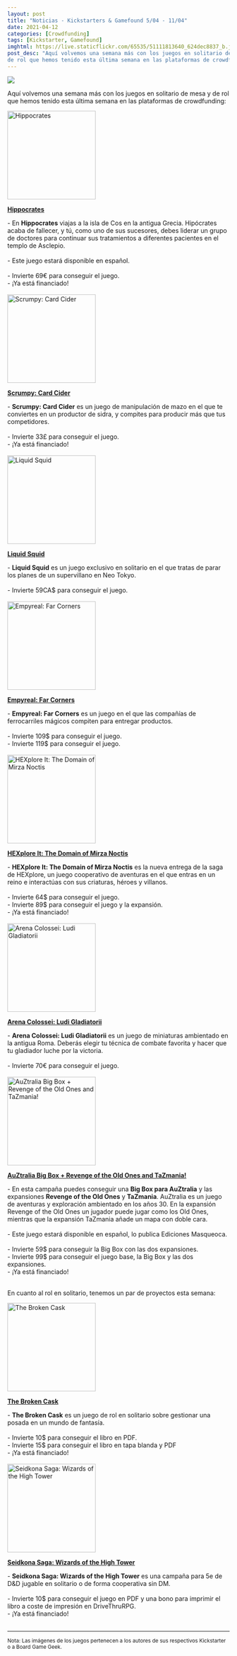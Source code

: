 ```yaml
---
layout: post
title: "Noticias - Kickstarters & Gamefound 5/04 - 11/04"
date: 2021-04-12
categories: [Crowdfunding]
tags: [Kickstarter, Gamefound]
imghtml: https://live.staticflickr.com/65535/51111813640_624dec8837_b.jpg
post_desc: "Aquí volvemos una semana más con los juegos en solitario de mesa y
de rol que hemos tenido esta última semana en las plataformas de crowdfunding"
---
```


![](https://live.staticflickr.com/65535/51111813640_624dec8837_b.jpg)

Aquí volvemos una semana más con los juegos en solitario de mesa y de rol que
hemos tenido esta última semana en las plataformas de crowdfunding:

<div class="row">
    <div class="col-md-3">
        <img width="200" height="200"
            src="https://cf.geekdo-images.com/q9o0GqIslWhlr6qpHEgRRg__imagepage/img/VZaJa6fZL-LgMk_jDyEyvCiYYPY=/fit-in/900x600/filters:no_upscale():strip_icc()/pic5897247.png"
            class="img-thumbnail" alt="Hippocrates">
    </div>
    <div class="col-md-9">
        <p>
            <a target="_blank" 
                href="https://www.kickstarter.com/projects/gamebrewer/hippocrates?ref=mazmorreoensolitario">
            <strong>Hippocrates</strong>
            </a>
        </p>
        - En <strong>Hippocrates</strong> viajas a la isla de Cos en la antigua
          Grecia. Hipócrates acaba de fallecer, y tú, como uno de sus
          sucesores, debes liderar un grupo de doctores para continuar sus
          tratamientos a diferentes pacientes en el templo de Asclepio. 
        <br>
        <br>
	        - Este juego estará disponible en español.
            <br>
            <br>
         - Invierte 69€ para conseguir el juego.<br>
         - ¡Ya está financiado!
    </div>
</div>
<br>

<div class="row">
    <div class="col-md-3">
        <img width="200" height="200"
            src="https://cf.geekdo-images.com/dFvkHD3qMyx8JQLM-1U9JA__imagepage/img/wTu1PejPJw--u-JckMq0eYr9pWQ=/fit-in/900x600/filters:no_upscale():strip_icc()/pic5997361.png"
            class="img-thumbnail" alt="Scrumpy: Card Cider">
    </div>
    <div class="col-md-9">
        <p>
            <a target="_blank" 
                href="https://www.kickstarter.com/projects/invinciblegames/scrumpy-card-cider?ref=mazmorreoensolitario">
            <strong>Scrumpy: Card Cider</strong>
            </a>
        </p>
        - <strong>Scrumpy: Card Cider</strong> es un juego de manipulación de
        mazo en el que te conviertes en un productor de sidra, y compites para
        producir más que tus competidores.
        <br>
        <br>
	         - Invierte 33£ para conseguir el juego.<br>
         - ¡Ya está financiado!
    </div>
</div>
<br>

<div class="row">
    <div class="col-md-3">
        <img width="200" height="200"
            src="https://cf.geekdo-images.com/DhttLwczMny1jij_7FRhcg__imagepage/img/pLJZPqVFffaRj59L0VD2RJ6PYGY=/fit-in/900x600/filters:no_upscale():strip_icc()/pic5864886.jpg"
            class="img-thumbnail" alt="Liquid Squid">
    </div>
    <div class="col-md-9">
        <p>
            <a target="_blank" 
                href="https://www.kickstarter.com/projects/starkraven/liquid-squid-the-battle-for-neo-tokyo?ref=mazmorreoensolitario">
            <strong>Liquid Squid</strong>
            </a>
        </p>
        - <strong>Liquid Squid</strong> es un juego exclusivo en solitario en
        el que tratas de parar los planes de un supervillano en Neo Tokyo.
        <br>
        <br>
	         - Invierte 59CA$ para conseguir el juego.<br>
    </div>
</div>
<br>

<div class="row">
    <div class="col-md-3">
        <img width="200" height="200"
            src="https://cf.geekdo-images.com/fiJF4WREbSEYJtRgb7BZ_A__imagepage/img/M25czxueTr-ex-z4B3dlYxLtg8M=/fit-in/900x600/filters:no_upscale():strip_icc()/pic4097900.jpg"
            class="img-thumbnail" alt="Empyreal: Far Corners">
    </div>
    <div class="col-md-9">
        <p>
            <a target="_blank" 
                href="https://www.kickstarter.com/projects/level99games/empyreal-far-corners?ref=mazmorreoensolitario">
            <strong>Empyreal: Far Corners</strong>
            </a>
        </p>
        - <strong>Empyreal: Far Corners</strong>  es un juego en el que las
    compañías de ferrocarriles mágicos compiten para entregar productos. 
        <br>
        <br>
	         - Invierte 109$ para conseguir el juego.<br>
         - Invierte 119$ para conseguir el juego.<br>
    </div>
</div>
<br>

<div class="row">
    <div class="col-md-3">
        <img width="200" height="200"
            src="https://cf.geekdo-images.com/LGLfqEhehPIdhskkJdD_uw__imagepage/img/qhXe-lXZpnENl5SqAMgsh6dhANI=/fit-in/900x600/filters:no_upscale():strip_icc()/pic6005465.jpg"
            class="img-thumbnail" alt="HEXplore It: The Domain of Mirza Noctis">
    </div>
    <div class="col-md-9">
        <p>
            <a target="_blank" 
                href="https://gamefound.com/projects/hexploreit/vol4#/section/project-story?ref=mazmorreoensolitario">
            <strong>HEXplore It: The Domain of Mirza Noctis</strong>
            </a>
        </p>
        - <strong>HEXplore It: The Domain of Mirza Noctis</strong> es la nueva
          entrega de la saga de HEXplore, un juego cooperativo de aventuras en
          el que entras en un reino e interactúas con sus criaturas, héroes y
          villanos.
        <br>
        <br>
	         - Invierte 64$ para conseguir el juego.<br>
             - Invierte 89$ para conseguir el juego y la expansión.<br>
          - ¡Ya está financiado!
    </div>
</div>
<br>

<div class="row">
    <div class="col-md-3">
        <img width="200" height="200"
            src="https://cf.geekdo-images.com/JuyPIsVfm_4pt-3FnCxAPQ__imagepage/img/DAtXIVqP0IwQxxD_LQlpepzKgIA=/fit-in/900x600/filters:no_upscale():strip_icc()/pic4978510.jpg"
            class="img-thumbnail" alt="Arena Colossei: Ludi Gladiatorii">
    </div>
    <div class="col-md-9">
        <p>
            <a target="_blank" 
                href="https://www.kickstarter.com/projects/tophatgames/arena-colossei-ludi-gladiatorii?ref=mazmorreoensolitario">
            <strong>Arena Colossei: Ludi Gladiatorii</strong> 
            </a>
        </p>
        - <strong>Arena Colossei: Ludi Gladiatorii</strong> es un juego de
        miniaturas ambientado en la antigua Roma. Deberás elegir tu técnica de
        combate favorita y hacer que tu gladiador luche por la victoria.
        <br>
        <br>
	         - Invierte 70€ para conseguir el juego.<br>
    </div>
</div>
<br>

<div class="row">
    <div class="col-md-3">
        <img width="200" height="200"
            src="https://cf.geekdo-images.com/UmnGZT9qEl2oThtS71nXPA__imagepage/img/0ad7ZqNnR2HXZWm--YEDuyA3m2I=/fit-in/900x600/filters:no_upscale():strip_icc()/pic5498778.jpg"
            class="img-thumbnail" alt="AuZtralia Big Box + Revenge of the Old Ones and TaZmania!">
    </div>
    <div class="col-md-9">
        <p>
            <a target="_blank" 
                href="https://www.kickstarter.com/projects/schilmil/revenge-and-tazmania-auztralia-expansions?ref=mazmorreoensolitario">
            <strong>AuZtralia Big Box + Revenge of the Old Ones and TaZmania!</strong>
            </a>
        </p>
        - En esta campaña puedes conseguir una <strong>Big Box para
        AuZtralia</strong> y las expansiones <strong>Revenge of the Old
        Ones</strong> y <strong>TaZmania</strong>. AuZtralia es un juego de
        aventuras y exploración ambientado en los años 30. En la expansión
        Revenge of the Old Ones un jugador puede jugar como los Old Ones,
        mientras que la expansión TaZmania añade un mapa con doble cara.
        <br>
        <br>
	        - Este juego estará disponible en español, lo publica Ediciones
            Masqueoca.
            <br>
            <br>
         - Invierte 59$ para conseguir la Big Box con las dos expansiones.<br>
         - Invierte 99$ para conseguir el juego base, la Big Box y las dos
           expansiones.<br>
         - ¡Ya está financiado!
    </div>
</div>
<br>

En cuanto al rol en solitario, tenemos un par de proyectos esta semana:

<div class="row">
    <div class="col-md-3">
        <img width="200" height="200"
            src="https://ksr-ugc.imgix.net/assets/033/073/502/f63ace895e9452935927c14aa4fa4943_original.png?ixlib=rb-2.1.0&crop=faces&w=352&h=198&fit=crop&v=1618075849&auto=format&frame=1&q=92&s=f5cf984c51b01a07d215d42c39e29fb3"
            class="img-thumbnail" alt="The Broken Cask">
    </div>
    <div class="col-md-9">
        <p>
            <a target="_blank" 
                href="https://www.kickstarter.com/projects/shorelessskies/the-broken-cask?ref=mazmorreoensolitario">
            <strong>The Broken Cask</strong>
            </a>
        </p>
        - <strong>The Broken Cask</strong> es un juego de rol en solitario
        sobre gestionar una posada en un mundo de fantasía.
        <br>
        <br>
	         - Invierte 10$ para conseguir el libro en PDF.<br>
         - Invierte 15$ para conseguir el libro en tapa blanda y PDF<br>
         - ¡Ya está financiado!
    </div>
</div>
<br>

<div class="row">
    <div class="col-md-3">
        <img width="200" height="200"
            src="https://ksr-ugc.imgix.net/assets/032/317/738/a19fea6a6efbfb7db0fc1a120b50a1d9_original.png?ixlib=rb-2.1.0&crop=faces&w=1024&h=576&fit=crop&v=1612913108&auto=format&frame=1&q=92&s=cc8869ab2d67bd840d67060654d33132"
            class="img-thumbnail" alt="Seidkona Saga: Wizards of the High Tower">
    </div>
    <div class="col-md-9">
        <p>
            <a target="_blank" 
                href="https://www.kickstarter.com/projects/dodrichesofandvari/seidkona-saga-wizards-of-the-high-tower?ref=mazmorreoensolitario">
            <strong>Seidkona Saga: Wizards of the High Tower</strong>
            </a>
        </p>
        - <strong>Seidkona Saga: Wizards of the High Tower</strong> es una
        campaña para 5e de D&D jugable en solitario o de forma cooperativa sin
        DM.
        <br>
        <br>
         - Invierte  10$ para conseguir el juego en PDF y una bono para
     imprimir el libro a coste de impresión en DriveThruRPG.<br>
         - ¡Ya está financiado!
    </div>
</div>
<br>


<hr>

<small>Nota: Las imágenes de los juegos pertenecen a los autores de sus
respectivos Kickstarter o a Board Game Geek.</small>
